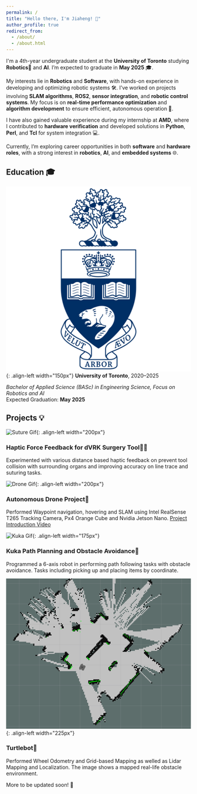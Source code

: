 ```yaml
---
permalink: /
title: "Hello there, I'm Jiaheng! 👋"
author_profile: true
redirect_from: 
  - /about/
  - /about.html
---
```


I'm a 4th-year undergraduate student at the **University of Toronto** studying **Robotics**🤖 and **AI**. I’m expected to graduate in **May 2025** 🎓.

My interests lie in **Robotics** and **Software**, with hands-on experience in developing and optimizing robotic systems 🛠. I’ve worked on projects involving **SLAM algorithms**, **ROS2**, **sensor integration**, and **robotic control systems**. My focus is on **real-time performance optimization** and **algorithm development** to ensure efficient, autonomous operation 🚗.

I have also gained valuable experience during my internship at **AMD**, where I contributed to **hardware verification** and developed solutions in **Python**, **Perl**, and **Tcl** for system integration 💻.

Currently, I’m exploring career opportunities in both **software** and **hardware roles**, with a strong interest in **robotics**, **AI**, and **embedded systems** 🌐.

## Education 🎓

![UofT Logo](/images/uoft.png){: .align-left width="150px"}
**University of Toronto**, 2020–2025  

*Bachelor of Applied Science (BASc) in Engineering Science, Focus on Robotics and AI*  
Expected Graduation: **May 2025**

## Projects 💡
![Suture Gif](/images/suture.gif){: .align-left width="200px"}

### Haptic Force Feedback for dVRK Surgery Tool🏥💉

Experimented with various distance based haptic feedback on prevent tool collision with surrounding organs and improving accuracy on line trace and suturing tasks. 

![Drone Gif](/images/drone.gif){: .align-left width="200px"}

### Autonomous Drone Project🚁

Performed Waypoint navigation, hovering and SLAM using Intel RealSense T265 Tracking Camera, Px4 Orange Cube and Nvidia Jetson Nano. 
[Project Introduction Video](https://www.youtube.com/watch?v=6M8VXyCqgY8&list=PLL1IgvRDWMehXnWMgP0xM_mI04F4To4Td&index=1)

![Kuka Gif](/images/kuka.gif){: .align-left width="175px"}

### Kuka Path Planning and Obstacle Avoidance🤖

Programmed a 6-axis robot in performing path following tasks with obstacle avoidance. Tasks including picking up and placing items by coordinate.

![Turtle Bot Map](/images/mapping.png){: .align-left width="225px"}

### Turtlebot🐢

Performed Wheel Odometry and Grid-based Mapping as welled as Lidar Mapping and Localization. The image shows a mapped real-life obstacle environment.

More to be updated soon! 🚀

